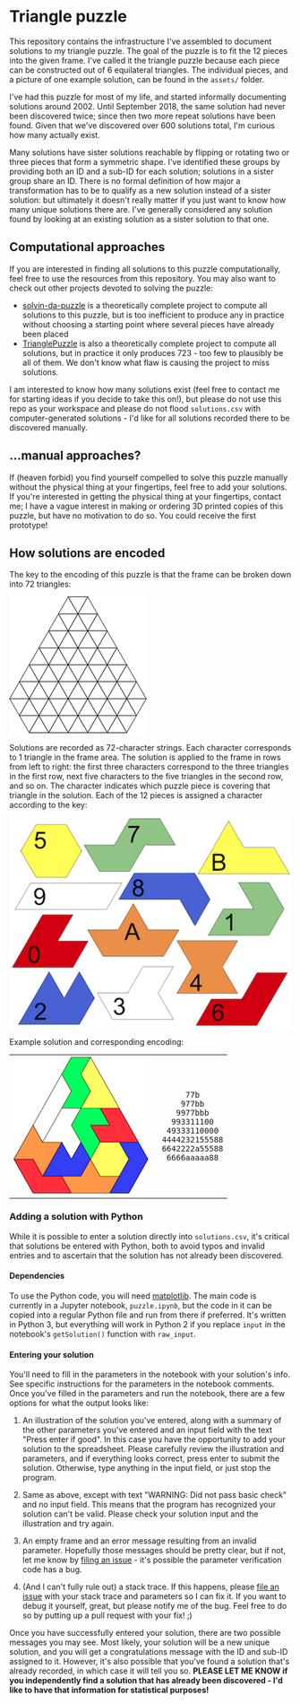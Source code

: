 # Triangle puzzle
This repository contains the infrastructure I've assembled to document solutions to my triangle puzzle. The goal of the puzzle is to fit the 12 pieces into the given frame. I've called it the triangle puzzle because each piece can be constructed out of 6 equilateral triangles. The individual pieces, and a picture of one example solution, can be found in the `assets/` folder.

I've had this puzzle for most of my life, and started informally documenting solutions around 2002. Until September 2018, the same solution had never been discovered twice; since then two more repeat solutions have been found. Given that we've discovered over 600 solutions total, I'm curious how many actually exist.

Many solutions have sister solutions reachable by flipping or rotating two or three pieces that form a symmetric shape. I've identified these groups by providing both an ID and a sub-ID for each solution; solutions in a sister group share an ID. There is no formal definition of how major a transformation has to be to qualify as a new solution instead of a sister solution: but ultimately it doesn't really matter if you just want to know how many unique solutions there are. I've generally considered any solution found by looking at an existing solution as a sister solution to that one.

## Computational approaches
If you are interested in finding all solutions to this puzzle computationally, feel free to use the resources from this repository. You may also want to check out other projects devoted to solving the puzzle:
- [solvin-da-puzzle](https://github.com/BenEgeIzmirli/solvin-da-puzzle) is a theoretically complete project to compute all solutions to this puzzle, but is too inefficient to produce any in practice without choosing a starting point where several pieces have already been placed
- [TrianglePuzzle](https://github.com/JacksonRudd/TrianglePuzzle) is also a theoretically complete project to compute all solutions, but in practice it only produces 723 - too few to plausibly be all of them. We don't know what flaw is causing the project to miss solutions.

I am interested to know how many solutions exist (feel free to contact me for starting ideas if you decide to take this on!), but please do not use this repo as your workspace and please do not flood `solutions.csv` with computer-generated solutions - I'd like for all solutions recorded there to be discovered manually.

## ...manual approaches?
If (heaven forbid) you find yourself compelled to solve this puzzle manually without the physical thing at your fingertips, feel free to add your solutions. If you're interested in getting the physical thing at your fingertips, contact me; I have a vague interest in making or ordering 3D printed copies of this puzzle, but have no motivation to do so. You could receive the first prototype!

## How solutions are encoded
The key to the encoding of this puzzle is that the frame can be broken down into 72 triangles:

![blank puzzle](https://raw.githubusercontent.com/corinaminer/triangle-puzzle/master/assets/blank.png)

Solutions are recorded as 72-character strings. Each character corresponds to 1 triangle in the frame area. The solution is applied to the frame in rows from left to right: the first three characters correspond to the three triangles in the first row, next five characters to the five triangles in the second row, and so on. The character indicates which puzzle piece is covering that triangle in the solution. Each of the 12 pieces is assigned a character according to the key:

![piece key](https://raw.githubusercontent.com/corinaminer/triangle-puzzle/master/assets/pieces.png)

Example solution and corresponding encoding:

<table>
  <tr>
    <td>
      <img src="https://raw.githubusercontent.com/corinaminer/triangle-puzzle/master/assets/example_solution.png"/>
    </td>
    <td>
      <pre>      77b
     977bb
    9977bbb
   993311100
  49333110000
 4444232155588
 6642222a55588
  6666aaaaa88</pre>
    </td>
  </tr>
</table>

### Adding a solution with Python
While it is possible to enter a solution directly into `solutions.csv`, it's critical that solutions be entered with Python, both to avoid typos and invalid entries and to ascertain that the solution has not already been discovered.

#### Dependencies
To use the Python code, you will need [matplotlib](https://matplotlib.org/). The main code is currently in a Jupyter notebook, `puzzle.ipynb`, but the code in it can be copied into a regular Python file and run from there if preferred. It's written in Python 3, but everything will work in Python 2 if you replace `input` in the notebook's `getSolution()` function with `raw_input`.

#### Entering your solution
You'll need to fill in the parameters in the notebook with your solution's info. See specific instructions for the parameters in the notebook comments. Once you've filled in the parameters and run the notebook, there are a few options for what the output looks like:
1. An illustration of the solution you've entered, along with a summary of the other parameters you've entered and an input field with the text "Press enter if good". In this case you have the opportunity to add your solution to the spreadsheet. Please carefully review the illustration and parameters, and if everything looks correct, press enter to submit the solution. Otherwise, type anything in the input field, or just stop the program.

2. Same as above, except with text "WARNING: Did not pass basic check" and no input field. This means that the program has recognized your solution can't be valid. Please check your solution input and the illustration and try again.

3. An empty frame and an error message resulting from an invalid parameter. Hopefully those messages should be pretty clear, but if not, let me know by [filing an issue](https://github.com/corinaminer/triangle-puzzle/issues/new) - it's possible the parameter verification code has a bug.

4. (And I can't fully rule out) a stack trace. If this happens, please [file an issue](https://github.com/corinaminer/triangle-puzzle/issues/new) with your stack trace and parameters so I can fix it. If you want to debug it yourself, great, but please notify me of the bug. Feel free to do so by putting up a pull request with your fix! ;)

Once you have successfully entered your solution, there are two possible messages you may see. Most likely, your solution will be a new unique solution, and you will get a congratulations message with the ID and sub-ID assigned to it. However, it's also possible that you've found a solution that's already recorded, in which case it will tell you so. **PLEASE LET ME KNOW if you independently find a solution that has already been discovered - I'd like to have that information for statistical purposes!**
